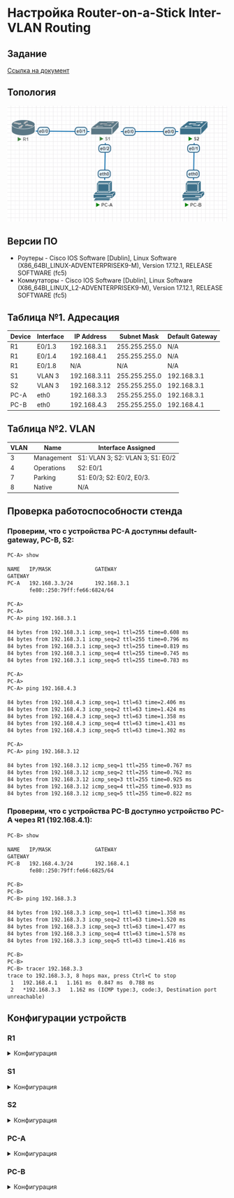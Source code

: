 # Настройка Router-on-a-Stick Inter-VLAN Routing

## Задание

[Ссылка на документ](media/lab01.docx)

## Топология

![a](media/lab01_1.PNG)

## Версии ПО

- Роутеры - Cisco IOS Software [Dublin], Linux Software (X86_64BI_LINUX-ADVENTERPRISEK9-M), Version  17.12.1, RELEASE SOFTWARE (fc5)
- Коммутаторы - Cisco IOS Software [Dublin], Linux Software (X86_64BI_LINUX_L2-ADVENTERPRISEK9-M), Version 17.12.1, RELEASE SOFTWARE (fc5)

## Таблица №1. Адресация

Device | Interface | IP Address | Subnet Mask | Default Gateway
--- | --- | --- | --- | ---
R1 | E0/1.3 | 192.168.3.1 | 255.255.255.0 | N/A
R1 | E0/1.4 | 192.168.4.1 | 255.255.255.0 | N/A
R1 | E0/1.8 | N/A | N/A | N/A
S1 | VLAN 3 | 192.168.3.11 | 255.255.255.0 | 192.168.3.1
S2 | VLAN 3 | 192.168.3.12 | 255.255.255.0 | 192.168.3.1
PC-A | eth0 | 192.168.3.3 | 255.255.255.0 | 192.168.3.1
PC-B | eth0 | 192.168.4.3 | 255.255.255.0 | 192.168.4.1


## Таблица №2. VLAN

VLAN | Name	| Interface Assigned
--- | --- | ---
3	| Management	| S1: VLAN 3; S2: VLAN 3; S1: E0/2
4	| Operations	| S2: E0/1
7	| Parking | S1: E0/3; S2: E0/2, E0/3.
8	| Native | N/A


## Проверка работоспособности стенда

### Проверим, что с устройства PC-A доступны default-gateway, PC-B, S2:

```
PC-A> show

NAME   IP/MASK              GATEWAY                             GATEWAY
PC-A   192.168.3.3/24       192.168.3.1
       fe80::250:79ff:fe66:6824/64

PC-A> 
PC-A> 
PC-A> ping 192.168.3.1

84 bytes from 192.168.3.1 icmp_seq=1 ttl=255 time=0.608 ms
84 bytes from 192.168.3.1 icmp_seq=2 ttl=255 time=0.796 ms
84 bytes from 192.168.3.1 icmp_seq=3 ttl=255 time=0.819 ms
84 bytes from 192.168.3.1 icmp_seq=4 ttl=255 time=0.745 ms
84 bytes from 192.168.3.1 icmp_seq=5 ttl=255 time=0.783 ms

PC-A> 
PC-A> 
PC-A> ping 192.168.4.3

84 bytes from 192.168.4.3 icmp_seq=1 ttl=63 time=2.406 ms
84 bytes from 192.168.4.3 icmp_seq=2 ttl=63 time=1.424 ms
84 bytes from 192.168.4.3 icmp_seq=3 ttl=63 time=1.358 ms
84 bytes from 192.168.4.3 icmp_seq=4 ttl=63 time=1.431 ms
84 bytes from 192.168.4.3 icmp_seq=5 ttl=63 time=1.302 ms

PC-A> 
PC-A> ping 192.168.3.12

84 bytes from 192.168.3.12 icmp_seq=1 ttl=255 time=0.767 ms
84 bytes from 192.168.3.12 icmp_seq=2 ttl=255 time=0.762 ms
84 bytes from 192.168.3.12 icmp_seq=3 ttl=255 time=0.925 ms
84 bytes from 192.168.3.12 icmp_seq=4 ttl=255 time=0.933 ms
84 bytes from 192.168.3.12 icmp_seq=5 ttl=255 time=0.822 ms
```

### Проверим, что с устройства PC-B доступно устройство PC-A через R1 (192.168.4.1):

```
PC-B> show

NAME   IP/MASK              GATEWAY                             GATEWAY
PC-B   192.168.4.3/24       192.168.4.1
       fe80::250:79ff:fe66:6825/64

PC-B> 
PC-B> 
PC-B> ping 192.168.3.3

84 bytes from 192.168.3.3 icmp_seq=1 ttl=63 time=1.358 ms
84 bytes from 192.168.3.3 icmp_seq=2 ttl=63 time=1.520 ms
84 bytes from 192.168.3.3 icmp_seq=3 ttl=63 time=1.477 ms
84 bytes from 192.168.3.3 icmp_seq=4 ttl=63 time=1.578 ms
84 bytes from 192.168.3.3 icmp_seq=5 ttl=63 time=1.416 ms

PC-B> 
PC-B> 
PC-B> tracer 192.168.3.3
trace to 192.168.3.3, 8 hops max, press Ctrl+C to stop
 1   192.168.4.1   1.161 ms  0.847 ms  0.788 ms
 2   *192.168.3.3   1.162 ms (ICMP type:3, code:3, Destination port unreachable)
```

## Конфигурации устройств

### R1

<details>
  <summary>Конфигурация</summary>
  
```
! Last configuration change at 12:43:49 UTC Sun Oct 13 2024
!
version 17.12
service timestamps debug datetime msec
service timestamps log datetime msec
service password-encryption
!
hostname R1
!
boot-start-marker
boot-end-marker
!
!
no aaa new-model
!
!
!
no ip icmp rate-limit unreachable
!
!
!         
!
!
!
!
!
!
!
no ip domain lookup
ip cef
login on-success log
no ipv6 cef
!
!
!
!
!
!
!
!
multilink bundle-name authenticated
!
!
crypto pki trustpoint TP-self-signed-67180548
 enrollment selfsigned
 subject-name cn=IOS-Self-Signed-Certificate-67180548
 revocation-check none
 rsakeypair TP-self-signed-67180548
 hash sha256
!
!
crypto pki certificate chain TP-self-signed-67180548
 certificate self-signed 01
  3082032C 30820214 A0030201 02020101 300D0609 2A864886 F70D0101 0B050030 
  2F312D30 2B060355 04030C24 494F532D 53656C66 2D536967 6E65642D 43657274 
  69666963 6174652D 36373138 30353438 301E170D 32343130 31333130 30323030 
  5A170D33 34313031 33313030 3230305A 302F312D 302B0603 5504030C 24494F53 
  2D53656C 662D5369 676E6564 2D436572 74696669 63617465 2D363731 38303534 
  38308201 22300D06 092A8648 86F70D01 01010500 0382010F 00308201 0A028201 
  0100A9EF B0615B34 05A30F5E BC748DF4 7AE22665 CB8DB4E1 FC039D79 55405EA9 
  31A96B26 37D4F4A5 D35B3F67 0BB5C593 F968C721 E929BE58 9369A82E B07A3430 
  7D09DFB3 BF015FBA 052E25F6 A114290A 078B7F16 BD0C5A4B 8B65E249 08F82426 
  6E6FD4D2 D8ED23F6 162F91B3 90541479 43445094 6C01EDD8 28C1C455 FC0FE3F9 
  07EDC2B6 5C9D8CEF 77D8BBB9 BDB8A6A2 55B11187 E1FCCADE 77DCE4A5 00625AE1 
  45C96164 7BAF49EE C1CD53FC 558DC636 B91034CF 341BDF25 BAF72C07 D48B8F9B 
  126846BF 8ECC4B97 4C0C0C01 8CE56237 8CF62048 33C0B030 209702C9 5EE187D9 
  4E3AACF8 0B2C52B0 DC955212 D46B6B5C 59A1FB2A 39E2B310 A3FA38CB 3AA31844 
  C3FD0203 010001A3 53305130 1D060355 1D0E0416 04143CDC 9E05AECC 02B6DF79 
  B950D66E 5E327CB3 DCE2301F 0603551D 23041830 1680143C DC9E05AE CC02B6DF 
  79B950D6 6E5E327C B3DCE230 0F060355 1D130101 FF040530 030101FF 300D0609 
  2A864886 F70D0101 0B050003 82010100 7A720D83 1DBD9F23 23B769D7 ECC9CBC1 
  1988EB13 02012D47 0A7DBD1B 654D2EBF B8DABDC1 2EF5FF9E 46298FF2 BBA1E151 
  6A55201C 17FD055B 143246F7 46214B48 A1AE0F7A F172CA08 2CBF6D10 6501655A 
  599F3781 29010C27 4C60F1FA A4EC5E34 895BF216 19F66C61 F77F6DBF B8CC4645 
  1B2CD9B4 E0EB36CA 13582A11 3E26C92F 3B1CD87F 67993FAC F1A338C9 071DAD4E 
  075E9F56 503D9E72 146B5744 87EBDCD2 B0EE84D7 BCE164D7 BACF0984 0F349C23 
  D482988B 484EA65D 159F6716 4C6E4AC3 0387931F B6AC21F2 B0AB5281 7054FBC3 
  5574076D 47658AA9 0FB3C87A E63EEF04 472FA17C DFA4D30D E61F8A52 4A11CFA3 
  77473347 F8E97ABB AAB63F48 AEA528A2
  quit
!
!
memory free low-watermark processor 81225
!
!
spanning-tree mode rapid-pvst
!
enable secret 9 $9$YA6Japa1c0K3ZU$0iGzn7Gm098aiplFvNCzIi4tzCU24ONDFXBZF.NQAOc
!
!         
!
!
!
no cdp log mismatch duplex
!
! 
!
!
!
!
!
!
!
!
!
!
!
!
!
!
!
interface Tunnel0
 no ip address
!
interface Ethernet0/0
 no ip address
!
interface Ethernet0/0.3
 description Management VLAN
 encapsulation dot1Q 3
 ip address 192.168.3.1 255.255.255.0
!
interface Ethernet0/0.4
 description Operations VLAN
 encapsulation dot1Q 4
 ip address 192.168.4.1 255.255.255.0
!
interface Ethernet0/0.8
 encapsulation dot1Q 8 native
!
interface Ethernet0/1
 no ip address
!
interface Ethernet0/2
 no ip address
!         
interface Ethernet0/3
 no ip address
!
ip forward-protocol nd
!
ip tcp synwait-time 5
!
ip http server
ip http secure-server
ip ssh bulk-mode 131072
!
!
!
!
!
control-plane
!
!
banner motd ^C 
Unauthorized access is strictly prohibited and prosecuted to the full extent of the law.
^C
!         
line con 0
 exec-timeout 0 0
 privilege level 15
 password 7 094F471A1A0A
 logging synchronous
line aux 0
 exec-timeout 0 0
 privilege level 15
 logging synchronous
line vty 0 4
 password 7 060506324F41
 login
 transport input ssh
!
!
!
!
end
```
  
</details>

### S1

<details>
  <summary>Конфигурация</summary>

```
! Last configuration change at 12:48:17 UTC Sun Oct 13 2024
!
version 17.12
service timestamps debug datetime msec
service timestamps log datetime msec
service password-encryption
!
hostname S1
!
boot-start-marker
boot-end-marker
!
!
no aaa new-model
!
!
!
!
!
!
!         
!
!
!
!
!
!
ip audit notify log
ip audit po max-events 100
no ip domain lookup
ip cef
login on-success log
no ipv6 cef
!
!
!
!
!
!
!
vtp version 1
multilink bundle-name authenticated
!
!         
!
!
memory free low-watermark processor 80589
!
!
spanning-tree mode rapid-pvst
spanning-tree extend system-id
enable secret 9 $9$0Crs7kAFEQSpP.$y5Ml7K4WYDyA7oC.C5G/SCaEi/NstWgb21gDhBZRwB.
!
!
vlan internal allocation policy ascending
!
!
!
!
!
interface Ethernet0/0
 switchport trunk encapsulation dot1q
 switchport trunk native vlan 8
 switchport trunk allowed vlan 3,4,8
 switchport mode trunk
!
interface Ethernet0/1
 switchport trunk encapsulation dot1q
 switchport trunk native vlan 8
 switchport trunk allowed vlan 3,4,8
 switchport mode trunk
!
interface Ethernet0/2
 switchport access vlan 3
 switchport mode access
!
interface Ethernet0/3
 switchport access vlan 7
 switchport mode access
 shutdown
!
interface Vlan3
 ip address 192.168.3.11 255.255.255.0
!
ip default-gateway 192.168.3.1
ip forward-protocol nd
!
!
ip http server
ip http secure-server
ip ssh bulk-mode 131072
!
!
!
!
!
!
control-plane
!
!
banner motd ^C
Unauthorized access is strictly prohibited and prosecuted to the full extent of the law.
^C
!
line con 0
 password 7 00071A150754
 logging synchronous
line aux 0
line vty 0 4
 password 7 045802150C2E
 login
 transport input ssh
!
!
end
```
</details>

### S2

<details>
  <summary>Конфигурация</summary>

```
! Last configuration change at 12:08:30 UTC Sun Oct 13 2024
!
version 17.12
service timestamps debug datetime msec
service timestamps log datetime msec
service password-encryption
!
hostname S2
!
boot-start-marker
boot-end-marker
!
!
no aaa new-model
!
!
!
no ip icmp rate-limit unreachable
!
!
!         
!
!
!
!
!
!
!
ip audit notify log
ip audit po max-events 100
no ip domain lookup
ip cef
login on-success log
no ipv6 cef
!
!
!
!
!
!
!
vtp version 1
multilink bundle-name authenticated
!         
!
!
!
memory free low-watermark processor 80589
!
!
spanning-tree mode rapid-pvst
spanning-tree extend system-id
enable secret 9 $9$jA6NSgpJrEfKyE$3uOO4yeZtDH6jSQlynxybqJA.j9DbpwS1w4mjI7P2AE
!
!
vlan internal allocation policy ascending
no cdp log mismatch duplex
!
!
!
!
!
interface Ethernet0/0
 switchport trunk encapsulation dot1q
 switchport trunk native vlan 8
 switchport trunk allowed vlan 3,4,8
 switchport mode trunk
!
interface Ethernet0/1
 switchport access vlan 4
 switchport mode access
!
interface Ethernet0/2
 switchport access vlan 7
 switchport mode access
 shutdown
!
interface Ethernet0/3
 switchport access vlan 7
 switchport mode access
 shutdown
!
interface Vlan3
 ip address 192.168.3.12 255.255.255.0
!
ip default-gateway 192.168.3.1
ip forward-protocol nd
!
!
ip tcp synwait-time 5
ip http server
ip http secure-server
ip ssh bulk-mode 131072
!
!
!
!
!
!
control-plane
!
!
banner motd ^C
Unauthorized access is strictly prohibited and prosecuted to the full extent of the law.
^C
!
line con 0
 exec-timeout 0 0
 privilege level 15
 password 7 05080F1C2243
 logging synchronous
line aux 0
 exec-timeout 0 0
 privilege level 15
 password 7 05080F1C2243
 logging synchronous
line vty 0 2
 password 7 05080F1C2243
 login
 transport input ssh
line vty 3 4
 login
 transport input ssh
!
!
end

S2#  
```
</details>

### PC-A

<details>
  <summary>Конфигурация</summary>

```
PC-A> show

NAME   IP/MASK              GATEWAY                             GATEWAY
PC-A   192.168.3.3/24       192.168.3.1
       fe80::250:79ff:fe66:6824/64
```

</details>



### PC-B


<details>
  <summary>Конфигурация</summary>

```
PC-B> show

NAME   IP/MASK              GATEWAY                             GATEWAY
PC-B   192.168.4.3/24       192.168.4.1
       fe80::250:79ff:fe66:6825/64
```

</details>

